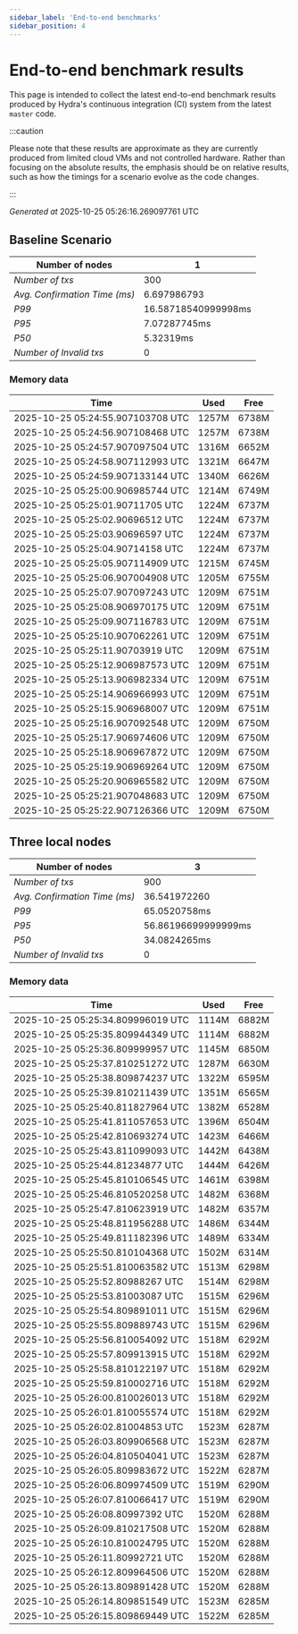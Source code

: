 ```yaml
--- 
sidebar_label: 'End-to-end benchmarks' 
sidebar_position: 4 
--- 
```


# End-to-end benchmark results 

This page is intended to collect the latest end-to-end benchmark  results produced by Hydra's continuous integration (CI) system from  the latest `master` code.

:::caution

Please note that these results are approximate  as they are currently produced from limited cloud VMs and not controlled hardware.  Rather than focusing on the absolute results,   the emphasis should be on relative results,  such as how the timings for a scenario evolve as the code changes.

:::

_Generated at_  2025-10-25 05:26:16.269097761 UTC


## Baseline Scenario



| Number of nodes |  1 | 
| -- | -- |
| _Number of txs_ | 300 |
| _Avg. Confirmation Time (ms)_ | 6.697986793 |
| _P99_ | 16.58718540999998ms |
| _P95_ | 7.07287745ms |
| _P50_ | 5.32319ms |
| _Number of Invalid txs_ | 0 |
      

### Memory data 

 | Time | Used | Free | 
|------------------------------------|------|------|
 | 2025-10-25 05:24:55.907103708 UTC | 1257M | 6738M | 
 | 2025-10-25 05:24:56.907108468 UTC | 1257M | 6738M | 
 | 2025-10-25 05:24:57.907097504 UTC | 1316M | 6652M | 
 | 2025-10-25 05:24:58.907112993 UTC | 1321M | 6647M | 
 | 2025-10-25 05:24:59.907133144 UTC | 1340M | 6626M | 
 | 2025-10-25 05:25:00.906985744 UTC | 1214M | 6749M | 
 | 2025-10-25 05:25:01.90711705 UTC | 1224M | 6737M | 
 | 2025-10-25 05:25:02.90696512 UTC | 1224M | 6737M | 
 | 2025-10-25 05:25:03.90696597 UTC | 1224M | 6737M | 
 | 2025-10-25 05:25:04.90714158 UTC | 1224M | 6737M | 
 | 2025-10-25 05:25:05.907114909 UTC | 1215M | 6745M | 
 | 2025-10-25 05:25:06.907004908 UTC | 1205M | 6755M | 
 | 2025-10-25 05:25:07.907097243 UTC | 1209M | 6751M | 
 | 2025-10-25 05:25:08.906970175 UTC | 1209M | 6751M | 
 | 2025-10-25 05:25:09.907116783 UTC | 1209M | 6751M | 
 | 2025-10-25 05:25:10.907062261 UTC | 1209M | 6751M | 
 | 2025-10-25 05:25:11.90703919 UTC | 1209M | 6751M | 
 | 2025-10-25 05:25:12.906987573 UTC | 1209M | 6751M | 
 | 2025-10-25 05:25:13.906982334 UTC | 1209M | 6751M | 
 | 2025-10-25 05:25:14.906966993 UTC | 1209M | 6751M | 
 | 2025-10-25 05:25:15.906968007 UTC | 1209M | 6751M | 
 | 2025-10-25 05:25:16.907092548 UTC | 1209M | 6750M | 
 | 2025-10-25 05:25:17.906974606 UTC | 1209M | 6750M | 
 | 2025-10-25 05:25:18.906967872 UTC | 1209M | 6750M | 
 | 2025-10-25 05:25:19.906969264 UTC | 1209M | 6750M | 
 | 2025-10-25 05:25:20.906965582 UTC | 1209M | 6750M | 
 | 2025-10-25 05:25:21.907048683 UTC | 1209M | 6750M | 
 | 2025-10-25 05:25:22.907126366 UTC | 1209M | 6750M | 


## Three local nodes



| Number of nodes |  3 | 
| -- | -- |
| _Number of txs_ | 900 |
| _Avg. Confirmation Time (ms)_ | 36.541972260 |
| _P99_ | 65.0520758ms |
| _P95_ | 56.86196699999999ms |
| _P50_ | 34.0824265ms |
| _Number of Invalid txs_ | 0 |
      

### Memory data 

 | Time | Used | Free | 
|------------------------------------|------|------|
 | 2025-10-25 05:25:34.809996019 UTC | 1114M | 6882M | 
 | 2025-10-25 05:25:35.809944349 UTC | 1114M | 6882M | 
 | 2025-10-25 05:25:36.809999957 UTC | 1145M | 6850M | 
 | 2025-10-25 05:25:37.810251272 UTC | 1287M | 6630M | 
 | 2025-10-25 05:25:38.809874237 UTC | 1322M | 6595M | 
 | 2025-10-25 05:25:39.810211439 UTC | 1351M | 6565M | 
 | 2025-10-25 05:25:40.811827964 UTC | 1382M | 6528M | 
 | 2025-10-25 05:25:41.811057653 UTC | 1396M | 6504M | 
 | 2025-10-25 05:25:42.810693274 UTC | 1423M | 6466M | 
 | 2025-10-25 05:25:43.811099093 UTC | 1442M | 6438M | 
 | 2025-10-25 05:25:44.81234877 UTC | 1444M | 6426M | 
 | 2025-10-25 05:25:45.810106545 UTC | 1461M | 6398M | 
 | 2025-10-25 05:25:46.810520258 UTC | 1482M | 6368M | 
 | 2025-10-25 05:25:47.810623919 UTC | 1482M | 6357M | 
 | 2025-10-25 05:25:48.811956288 UTC | 1486M | 6344M | 
 | 2025-10-25 05:25:49.811182396 UTC | 1489M | 6334M | 
 | 2025-10-25 05:25:50.810104368 UTC | 1502M | 6314M | 
 | 2025-10-25 05:25:51.810063582 UTC | 1513M | 6298M | 
 | 2025-10-25 05:25:52.80988267 UTC | 1514M | 6298M | 
 | 2025-10-25 05:25:53.81003087 UTC | 1515M | 6296M | 
 | 2025-10-25 05:25:54.809891011 UTC | 1515M | 6296M | 
 | 2025-10-25 05:25:55.809889743 UTC | 1515M | 6296M | 
 | 2025-10-25 05:25:56.810054092 UTC | 1518M | 6292M | 
 | 2025-10-25 05:25:57.809913915 UTC | 1518M | 6292M | 
 | 2025-10-25 05:25:58.810122197 UTC | 1518M | 6292M | 
 | 2025-10-25 05:25:59.810002716 UTC | 1518M | 6292M | 
 | 2025-10-25 05:26:00.810026013 UTC | 1518M | 6292M | 
 | 2025-10-25 05:26:01.810055574 UTC | 1518M | 6292M | 
 | 2025-10-25 05:26:02.81004853 UTC | 1523M | 6287M | 
 | 2025-10-25 05:26:03.809906568 UTC | 1523M | 6287M | 
 | 2025-10-25 05:26:04.810504041 UTC | 1523M | 6287M | 
 | 2025-10-25 05:26:05.809983672 UTC | 1522M | 6287M | 
 | 2025-10-25 05:26:06.809974509 UTC | 1519M | 6290M | 
 | 2025-10-25 05:26:07.810066417 UTC | 1519M | 6290M | 
 | 2025-10-25 05:26:08.80997392 UTC | 1520M | 6288M | 
 | 2025-10-25 05:26:09.810217508 UTC | 1520M | 6288M | 
 | 2025-10-25 05:26:10.810024795 UTC | 1520M | 6288M | 
 | 2025-10-25 05:26:11.80992721 UTC | 1520M | 6288M | 
 | 2025-10-25 05:26:12.809964506 UTC | 1520M | 6288M | 
 | 2025-10-25 05:26:13.809891428 UTC | 1520M | 6288M | 
 | 2025-10-25 05:26:14.809851549 UTC | 1523M | 6285M | 
 | 2025-10-25 05:26:15.809869449 UTC | 1522M | 6285M | 

